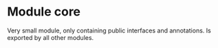 # Module core

Very small module, only containing public interfaces and annotations. Is exported by all other modules.
